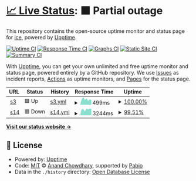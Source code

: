 # [📈 Live Status](https://melodyover.github.io/webloading): <!--live status--> **🟧 Partial outage**

This repository contains the open-source uptime monitor and status page for [ice](https://melodyover.github.io/webloading), powered by [Upptime](https://github.com/upptime/upptime).

[![Uptime CI](https://github.com/melodyover/webloading/workflows/Uptime%20CI/badge.svg)](https://github.com/melodyover/webloading/actions?query=workflow%3A%22Uptime+CI%22)
[![Response Time CI](https://github.com/melodyover/webloading/workflows/Response%20Time%20CI/badge.svg)](https://github.com/melodyover/webloading/actions?query=workflow%3A%22Response+Time+CI%22)
[![Graphs CI](https://github.com/melodyover/webloading/workflows/Graphs%20CI/badge.svg)](https://github.com/melodyover/webloading/actions?query=workflow%3A%22Graphs+CI%22)
[![Static Site CI](https://github.com/melodyover/webloading/workflows/Static%20Site%20CI/badge.svg)](https://github.com/melodyover/webloading/actions?query=workflow%3A%22Static+Site+CI%22)
[![Summary CI](https://github.com/melodyover/webloading/workflows/Summary%20CI/badge.svg)](https://github.com/melodyover/webloading/actions?query=workflow%3A%22Summary+CI%22)

With [Upptime](https://upptime.js.org), you can get your own unlimited and free uptime monitor and status page, powered entirely by a GitHub repository. We use [Issues](https://github.com/melodyover/webloading/issues) as incident reports, [Actions](https://github.com/melodyover/webloading/actions) as uptime monitors, and [Pages](https://melodyover.github.io/webloading) for the status page.

<!--start: status pages-->
<!-- This summary is generated by Upptime (https://github.com/upptime/upptime) -->
<!-- Do not edit this manually, your changes will be overwritten -->
<!-- prettier-ignore -->
| URL | Status | History | Response Time | Uptime |
| --- | ------ | ------- | ------------- | ------ |
| <img alt="" src="https://icons.duckduckgo.com/ip3/ice.serv00.net.ico" height="13"> [s3](http://ice.serv00.net/) | 🟩 Up | [s3.yml](https://github.com/melodyover/webloading/commits/HEAD/history/s3.yml) | <details><summary><img alt="Response time graph" src="./graphs/s3/response-time-week.png" height="20"> 499ms</summary><br><a href="https://melodyover.github.io/webloading/history/s3"><img alt="Response time 717" src="https://img.shields.io/endpoint?url=https%3A%2F%2Fraw.githubusercontent.com%2Fmelodyover%2Fwebloading%2FHEAD%2Fapi%2Fs3%2Fresponse-time.json"></a><br><a href="https://melodyover.github.io/webloading/history/s3"><img alt="24-hour response time 430" src="https://img.shields.io/endpoint?url=https%3A%2F%2Fraw.githubusercontent.com%2Fmelodyover%2Fwebloading%2FHEAD%2Fapi%2Fs3%2Fresponse-time-day.json"></a><br><a href="https://melodyover.github.io/webloading/history/s3"><img alt="7-day response time 499" src="https://img.shields.io/endpoint?url=https%3A%2F%2Fraw.githubusercontent.com%2Fmelodyover%2Fwebloading%2FHEAD%2Fapi%2Fs3%2Fresponse-time-week.json"></a><br><a href="https://melodyover.github.io/webloading/history/s3"><img alt="30-day response time 752" src="https://img.shields.io/endpoint?url=https%3A%2F%2Fraw.githubusercontent.com%2Fmelodyover%2Fwebloading%2FHEAD%2Fapi%2Fs3%2Fresponse-time-month.json"></a><br><a href="https://melodyover.github.io/webloading/history/s3"><img alt="1-year response time 717" src="https://img.shields.io/endpoint?url=https%3A%2F%2Fraw.githubusercontent.com%2Fmelodyover%2Fwebloading%2FHEAD%2Fapi%2Fs3%2Fresponse-time-year.json"></a></details> | <details><summary><a href="https://melodyover.github.io/webloading/history/s3">100.00%</a></summary><a href="https://melodyover.github.io/webloading/history/s3"><img alt="All-time uptime 99.89%" src="https://img.shields.io/endpoint?url=https%3A%2F%2Fraw.githubusercontent.com%2Fmelodyover%2Fwebloading%2FHEAD%2Fapi%2Fs3%2Fuptime.json"></a><br><a href="https://melodyover.github.io/webloading/history/s3"><img alt="24-hour uptime 100.00%" src="https://img.shields.io/endpoint?url=https%3A%2F%2Fraw.githubusercontent.com%2Fmelodyover%2Fwebloading%2FHEAD%2Fapi%2Fs3%2Fuptime-day.json"></a><br><a href="https://melodyover.github.io/webloading/history/s3"><img alt="7-day uptime 100.00%" src="https://img.shields.io/endpoint?url=https%3A%2F%2Fraw.githubusercontent.com%2Fmelodyover%2Fwebloading%2FHEAD%2Fapi%2Fs3%2Fuptime-week.json"></a><br><a href="https://melodyover.github.io/webloading/history/s3"><img alt="30-day uptime 99.85%" src="https://img.shields.io/endpoint?url=https%3A%2F%2Fraw.githubusercontent.com%2Fmelodyover%2Fwebloading%2FHEAD%2Fapi%2Fs3%2Fuptime-month.json"></a><br><a href="https://melodyover.github.io/webloading/history/s3"><img alt="1-year uptime 99.89%" src="https://img.shields.io/endpoint?url=https%3A%2F%2Fraw.githubusercontent.com%2Fmelodyover%2Fwebloading%2FHEAD%2Fapi%2Fs3%2Fuptime-year.json"></a></details>
| <img alt="" src="https://icons.duckduckgo.com/ip3/melodyover.serv00.net.ico" height="13"> [s14](http://melodyover.serv00.net/) | 🟥 Down | [s14.yml](https://github.com/melodyover/webloading/commits/HEAD/history/s14.yml) | <details><summary><img alt="Response time graph" src="./graphs/s14/response-time-week.png" height="20"> 3244ms</summary><br><a href="https://melodyover.github.io/webloading/history/s14"><img alt="Response time 1076" src="https://img.shields.io/endpoint?url=https%3A%2F%2Fraw.githubusercontent.com%2Fmelodyover%2Fwebloading%2FHEAD%2Fapi%2Fs14%2Fresponse-time.json"></a><br><a href="https://melodyover.github.io/webloading/history/s14"><img alt="24-hour response time 11552" src="https://img.shields.io/endpoint?url=https%3A%2F%2Fraw.githubusercontent.com%2Fmelodyover%2Fwebloading%2FHEAD%2Fapi%2Fs14%2Fresponse-time-day.json"></a><br><a href="https://melodyover.github.io/webloading/history/s14"><img alt="7-day response time 3244" src="https://img.shields.io/endpoint?url=https%3A%2F%2Fraw.githubusercontent.com%2Fmelodyover%2Fwebloading%2FHEAD%2Fapi%2Fs14%2Fresponse-time-week.json"></a><br><a href="https://melodyover.github.io/webloading/history/s14"><img alt="30-day response time 1248" src="https://img.shields.io/endpoint?url=https%3A%2F%2Fraw.githubusercontent.com%2Fmelodyover%2Fwebloading%2FHEAD%2Fapi%2Fs14%2Fresponse-time-month.json"></a><br><a href="https://melodyover.github.io/webloading/history/s14"><img alt="1-year response time 1076" src="https://img.shields.io/endpoint?url=https%3A%2F%2Fraw.githubusercontent.com%2Fmelodyover%2Fwebloading%2FHEAD%2Fapi%2Fs14%2Fresponse-time-year.json"></a></details> | <details><summary><a href="https://melodyover.github.io/webloading/history/s14">99.51%</a></summary><a href="https://melodyover.github.io/webloading/history/s14"><img alt="All-time uptime 99.92%" src="https://img.shields.io/endpoint?url=https%3A%2F%2Fraw.githubusercontent.com%2Fmelodyover%2Fwebloading%2FHEAD%2Fapi%2Fs14%2Fuptime.json"></a><br><a href="https://melodyover.github.io/webloading/history/s14"><img alt="24-hour uptime 96.60%" src="https://img.shields.io/endpoint?url=https%3A%2F%2Fraw.githubusercontent.com%2Fmelodyover%2Fwebloading%2FHEAD%2Fapi%2Fs14%2Fuptime-day.json"></a><br><a href="https://melodyover.github.io/webloading/history/s14"><img alt="7-day uptime 99.51%" src="https://img.shields.io/endpoint?url=https%3A%2F%2Fraw.githubusercontent.com%2Fmelodyover%2Fwebloading%2FHEAD%2Fapi%2Fs14%2Fuptime-week.json"></a><br><a href="https://melodyover.github.io/webloading/history/s14"><img alt="30-day uptime 99.89%" src="https://img.shields.io/endpoint?url=https%3A%2F%2Fraw.githubusercontent.com%2Fmelodyover%2Fwebloading%2FHEAD%2Fapi%2Fs14%2Fuptime-month.json"></a><br><a href="https://melodyover.github.io/webloading/history/s14"><img alt="1-year uptime 99.92%" src="https://img.shields.io/endpoint?url=https%3A%2F%2Fraw.githubusercontent.com%2Fmelodyover%2Fwebloading%2FHEAD%2Fapi%2Fs14%2Fuptime-year.json"></a></details>

<!--end: status pages-->

[**Visit our status website →**](https://melodyover.github.io/webloading)

## 📄 License

- Powered by: [Upptime](https://github.com/upptime/upptime)
- Code: [MIT](./LICENSE) © [Anand Chowdhary](https://anandchowdhary.com), supported by [Pabio](https://pabio.com)
- Data in the `./history` directory: [Open Database License](https://opendatacommons.org/licenses/odbl/1-0/)
